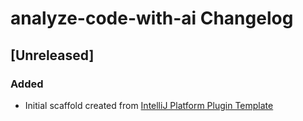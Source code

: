 <!-- Keep a Changelog guide -> https://keepachangelog.com -->

# analyze-code-with-ai Changelog

## [Unreleased]
### Added
- Initial scaffold created from [IntelliJ Platform Plugin Template](https://github.com/JetBrains/intellij-platform-plugin-template)
